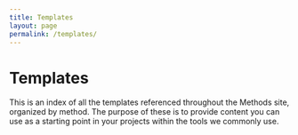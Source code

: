 ```yaml
---
title: Templates
layout: page
permalink: /templates/
---
```


# Templates
This is an index of all the templates referenced throughout the Methods site, organized by method. The purpose of these is to provide content you can use as a starting point in your projects within the tools we commonly use.


    
